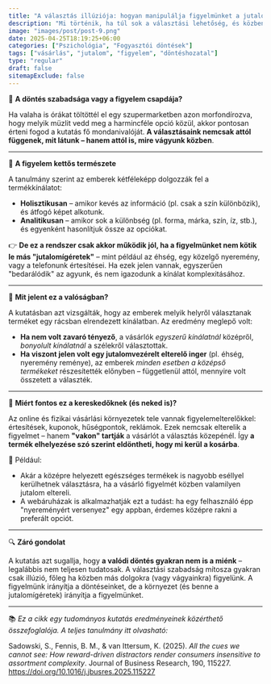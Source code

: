 ```yaml
---
title: "A választás illúziója: hogyan manipulálja figyelmünket a jutalom ígérete a bolti kínálatokban?"
description: "Mi történik, ha túl sok a választási lehetőség, és közben elkalandozik a figyelmünk? Egy új kutatás bemutatja, hogyan vakítanak el a jutalomvezérelt figyelemelterelők a vásárlás során."
image: "images/post/post-9.png"
date: 2025-04-25T18:19:25+06:00
categories: ["Pszichológia", "Fogyasztói döntések"]
tags: ["vásárlás", "jutalom", "figyelem", "döntéshozatal"]
type: "regular"
draft: false
sitemapExclude: false
---
```


🎯 **A döntés szabadsága vagy a figyelem csapdája?**

Ha valaha is órákat töltöttél el egy szupermarketben azon morfondírozva, hogy melyik müzlit vedd meg a harmincféle opció közül, akkor pontosan érteni fogod a kutatás fő mondanivalóját. **A választásaink nemcsak attól függenek, mit látunk – hanem attól is, mire vágyunk közben**.

---

🧠 **A figyelem kettős természete**

A tanulmány szerint az emberek kétféleképp dolgozzák fel a termékkínálatot:

- **Holisztikusan** – amikor kevés az információ (pl. csak a szín különbözik), és átfogó képet alkotunk.
- **Analitikusan** – amikor sok a különbség (pl. forma, márka, szín, íz, stb.), és egyenként hasonlítjuk össze az opciókat.

👉 **De ez a rendszer csak akkor működik jól, ha a figyelmünket nem kötik le más "jutalomígéretek"** – mint például az éhség, egy közelgő nyeremény, vagy a telefonunk értesítései. Ha ezek jelen vannak, egyszerűen "bedarálódik" az agyunk, és nem igazodunk a kínálat komplexitásához.

---

🍩 **Mit jelent ez a valóságban?**

A kutatásban azt vizsgálták, hogy az emberek melyik helyről választanak terméket egy rácsban elrendezett kínálatban. Az eredmény meglepő volt:

- **Ha nem volt zavaró tényező**, a vásárlók *egyszerű kínálatnál* középről, *bonyolult kínálatnál* a szélekről választottak.  
- **Ha viszont jelen volt egy jutalomvezérelt elterelő inger** (pl. éhség, nyeremény reménye), az emberek *minden esetben a középső termékeket* részesítették előnyben – függetlenül attól, mennyire volt összetett a választék.

---

📱 **Miért fontos ez a kereskedőknek (és neked is)?**

Az online és fizikai vásárlási környezetek tele vannak figyelemelterelőkkel: értesítések, kuponok, hűségpontok, reklámok. Ezek nemcsak elterelik a figyelmet – hanem **"vakon" tartják** a vásárlót a választás közepénél. Így **a termék elhelyezése szó szerint eldöntheti, hogy mi kerül a kosárba**.

📌 Például:
- Akár a középre helyezett egészséges termékek is nagyobb eséllyel kerülhetnek választásra, ha a vásárló figyelmét közben valamilyen jutalom eltereli.
- A webáruházak is alkalmazhatják ezt a tudást: ha egy felhasználó épp "nyereményért versenyez" egy appban, érdemes középre rakni a preferált opciót.

---

🔍 **Záró gondolat**

A kutatás azt sugallja, hogy **a valódi döntés gyakran nem is a miénk** – legalábbis nem teljesen tudatosak. A választási szabadság mítosza gyakran csak illúzió, főleg ha közben más dolgokra (vagy vágyainkra) figyelünk. A figyelmünk irányítja a döntéseinket, de a környezet (és benne a jutalomígéretek) irányítja a figyelmünket.

---

📚 *Ez a cikk egy tudományos kutatás eredményeinek közérthető összefoglalója. A teljes tanulmány itt olvasható:*

Sadowski, S., Fennis, B. M., & van Ittersum, K. (2025). *All the cues we cannot see: How reward-driven distractors render consumers insensitive to assortment complexity*. Journal of Business Research, 190, 115227. https://doi.org/10.1016/j.jbusres.2025.115227
